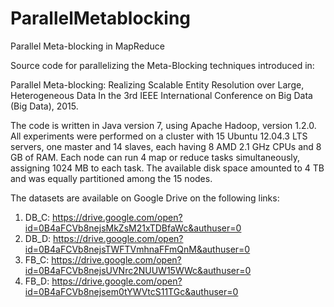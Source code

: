 # ParallelMetablocking
Parallel Meta-blocking in MapReduce 

Source code for parallelizing the Meta-Blocking techniques introduced in:

Parallel Meta-blocking: Realizing Scalable Entity Resolution over Large, Heterogeneous Data
In the 3rd IEEE International Conference on Big Data (Big Data), 2015.

The code is written in Java version 7, using Apache Hadoop, version 1.2.0.
All experiments were performed on a cluster with 15 Ubuntu 12.04.3 LTS servers, 
one master and 14 slaves, each having 8 AMD 2.1 GHz CPUs and 8 GB of RAM. 
Each node can run 4 map or reduce tasks simultaneously, assigning 1024 MB to each task. 
The available disk space amounted to 4 TB and was equally partitioned among the 15 nodes.

The datasets are available on Google Drive on the following links:

1. DB_C: https://drive.google.com/open?id=0B4aFCVb8nejsMkZsM21xTDBfaWc&authuser=0
2. DB_D: https://drive.google.com/open?id=0B4aFCVb8nejsTWFTVmhnaFFmQnM&authuser=0
3. FB_C: https://drive.google.com/open?id=0B4aFCVb8nejsUVNrc2NUUW15WWc&authuser=0
4. FB_D: https://drive.google.com/open?id=0B4aFCVb8nejsem0tYWVtcS11TGc&authuser=0
